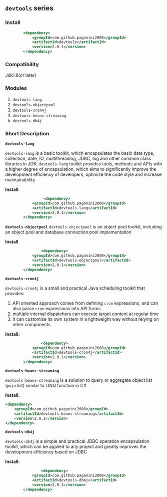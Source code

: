 ## <code>devtools</code> series
### Install
``` xml
		<dependency>
			<groupId>com.github.paganini2008</groupId>
			<artifactId>devtools</artifactId>
			<version>2.0.1</version>
		</dependency>
```

### Compatibility
Jdk1.8(or later)

### Modules
1. <code>devtools-lang</code>
2. <code>devtools-objectpool</code>
3. <code>devtools-cron4j</code>
4. <code>devtools-beans-streaming</code>
5. <code>devtools-db4j</code>


### Short Description

**<code>devtools-lang</code>**

<code>devtools-lang</code> is a basic toolkit, which encapsulates the basic data type, collection, date, IO, multithreading, JDBC, log and other common class libraries in JDK. <code>devtools-lang</code> toolkit provides tools, methods and APIs with a higher degree of encapsulation, which aims to significantly improve the development efficiency of developers, optimize the code style and increase maintainability

**Install**:
``` xml
                 <dependency>
			<groupId>com.github.paganini2008</groupId>
			<artifactId>devtools-lang</artifactId>
			<version>2.0.1</version>
		</dependency>
```

**<code>devtools-objectpool</code>**
<code>devtools-objectpool</code>  is an object pool toolkit, including an object pool and database connection pool implementation

**Install**
``` xml
                <dependency>
			<groupId>com.github.paganini2008</groupId>
			<artifactId>devtools-objectpool</artifactId>
			<version>2.0.1</version>
		</dependency>
```

**<code>devtools-cron4j</code>**

<code>devtools-cron4j</code> is a small and practical Java scheduling toolkit that provides:

1. API oriented approach comes from defining <code>cron</code> expressions, and can also parse <code>cron</code> expressions into API forms
2. multiple internal dispatchers can execute target content at regular time
3. it can customize its own system in a lightweight way without relying on other components

**Install:** 
``` xml
                <dependency>
			<groupId>com.github.paganini2008</groupId>
			<artifactId>devtools-cron4j</artifactId>
			<version>2.0.1</version>
		</dependency>
```

**<code>devtools-beans-streaming</code>**

<code>devtools-beans-streaming</code> is a solution to query or aggregate object list (<code>pojo</code> list) similar to LINQ function in C#

**Install:** 
``` xml
<dependency>
	<groupId>com.github.paganini2008</groupId>
	<artifactId>devtools-beans-streaming</artifactId>
	<version>2.0.1</version>
</dependency>
```


**<code>devtools-db4j</code>**

<code>devtools-db4j</code> is a simple and practical JDBC operation encapsulation toolkit, which can be applied to any project and greatly improves the development efficiency based on JDBC

**Install:**
``` xml
                <dependency>
			<groupId>com.github.paganini2008</groupId>
			<artifactId>devtools-db4j</artifactId>
			<version>2.0.1</version>
		</dependency>
```




